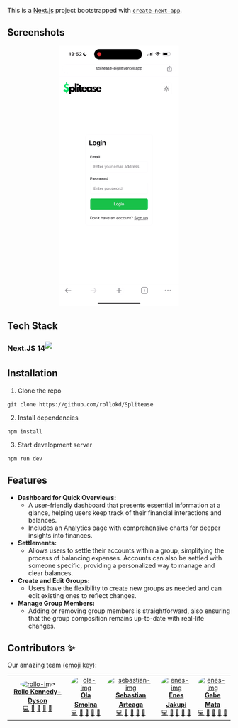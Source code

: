 This is a [Next.js](https://nextjs.org/) project bootstrapped with [`create-next-app`](https://github.com/vercel/next.js/tree/canary/packages/create-next-app).

## Screenshots

<p align="center">
  <img src="images/screenshot-white.gif" width=270/>
</p>



## Tech Stack

### <div style='display:flex; align-items:center'>Next.JS 14 <img height='30px' src='https://camo.githubusercontent.com/872e9a94ef74366c521442f5570eb5c476511ef596ce42a4bae0699e987647ad/68747470733a2f2f63646e2e73696d706c6569636f6e732e6f72672f6e657874646f746a732f303030303030'/></div >

## Installation

1. Clone the repo

```
git clone https://github.com/rollokd/Splitease
```

2. Install dependencies
```
npm install
```

3. Start development server
```
npm run dev
```

## Features
- **Dashboard for Quick Overviews:** 
  - A user-friendly dashboard that presents essential information at a glance, helping users keep track of their financial interactions and balances.
  - Includes an Analytics page with comprehensive charts for deeper insights into finances.
- **Settlements:** 
  - Allows users to settle their accounts within a group, simplifying the process of balancing expenses. Accounts can also be settled with someone specific, providing a personalized way to manage and clear balances.
- **Create and Edit Groups:** 
  - Users have the flexibility to create new groups as needed and can edit existing ones to reflect changes.
- **Manage Group Members:** 
  - Adding or removing group members is straightforward, also ensuring that the group composition remains up-to-date with real-life changes.


## Contributors ✨

Our amazing team ([emoji key](https://allcontributors.org/docs/en/emoji-key)):

<table>
  <tr>
     <td align="center" ><a href="https://github.com/rollokd"><img src="https://github.com/rollokd.png" style="border-radius:50%;" width="120px;" alt="rollo-img"/><br /><sub><b><a href="https://www.linkedin.com/in/rollo-kennedy-dyson" title="linkedin">Rollo Kennedy-Dyson</a></b></sub></a><br /><a href="https://github.com/rollokd/splitease/commits?author=rollokd" title="Code">💻</a> <a href="#ideas-rollokd" title="Ideas & Planning">🤔</a> <a href="#review-rollokd" title="Reviewed Pull Requests">👀</a> <a href="#design-rollokd" title="Design">🎨</a> <a href="#maintain-rollokd" title="Maintenance">🚧</a></td>
     <td align="center" ><a href="https://github.com/Anloms"><img src="https://github.com/Anloms.png" style="border-radius:50%;" width="120px;" alt="ola-img"/><br /><sub><b><a href="https://www.linkedin.com/in/rollo-kennedy-dyson" title="linkedin">Ola Smolna</a></b></sub></a><br /><a href="https://github.com/rollokd/splitease/commits?author=anloms" title="Code">💻</a> <a href="#ideas-anloms" title="Ideas & Planning">🤔</a> <a href="#review-anloms" title="Reviewed Pull Requests">👀</a> <a href="#design-anloms" title="Design">🎨</a> <a href="#maintain-anloms" title="Maintenance">🚧</a></td>
     <td align="center" ><a href="https://github.com/Arteaga0415"><img src="https://github.com/Arteaga0415.png" style="border-radius:50%;" width="120px;" alt="sebastian-img"/><br /><sub><b><a href="https://www.linkedin.com/in/sebastian-arteaga-8931a3210/" title="linkedin">Sebastian Arteaga</a></b></sub></a><br /><a href="https://github.com/rollokd/splitease/commits?author=Arteaga0415" title="Code">💻</a> <a href="#ideas-Arteaga0415" title="Ideas & Planning">🤔</a> <a href="#review-Arteaga0415" title="Reviewed Pull Requests">👀</a> <a href="#design-Arteaga0415" title="Design">🎨</a> <a href="#maintain-Arteaga0415" title="Maintenance">🚧</a></td>
     <td align="center" ><a href="https://github.com/ByteBlink"><img src="https://github.com/ByteBlink.png" style="border-radius:50%;" width="120px;" alt="enes-img"/><br /><sub><b><a href="https://www.linkedin.com/in/rollo-kennedy-dyson" title="linkedin">Enes Jakupi</a></b></sub></a><br /><a href="https://github.com/rollokd/splitease/commits?author=ByteBlink" title="Code">💻</a> <a href="#ideas-ByteBlink" title="Ideas & Planning">🤔</a> <a href="#review-ByteBlink" title="Reviewed Pull Requests">👀</a> <a href="#design-ByteBlink" title="Design">🎨</a> <a href="#maintain-ByteBlink" title="Maintenance">🚧</a></td>
     <td align="center" ><a href="https://github.com/freeflyaz"><img src="https://github.com/freeflyaz.png" style="border-radius:50%;" width="120px;" alt="enes-img"/><br /><sub><b><a href="https://www.linkedin.com/in/rollo-kennedy-dyson" title="linkedin">Gabe Mata</a></b></sub></a><br /><a href="https://github.com/rollokd/splitease/commits?author=freeflyaz" title="Code">💻</a> <a href="#ideas-freeflyaz" title="Ideas & Planning">🤔</a> <a href="#review-freeflyaz" title="Reviewed Pull Requests">👀</a> <a href="#design-freeflyaz" title="Design">🎨</a> <a href="#maintain-freeflyaz" title="Maintenance">🚧</a></td>
  </tr>
</table>
